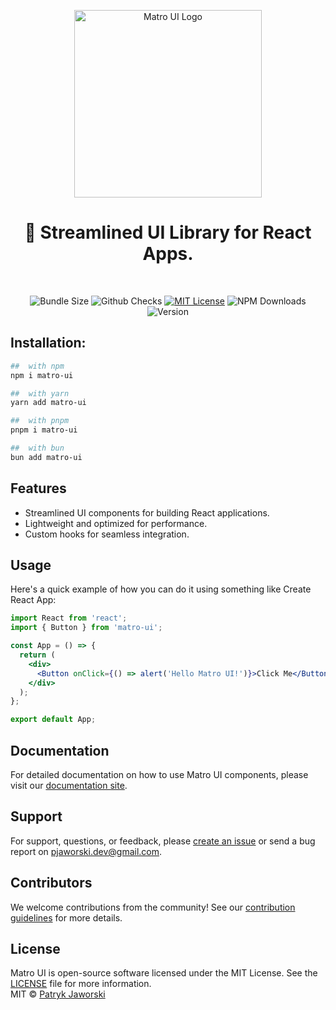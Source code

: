 <p align="center">
  <a href="https://github.com/gerwld/matro-ui">
    <img src="https://raw.githubusercontent.com/matro-ui/matro-ui.github.io/c42a098f42449012d9f1d46569ceb8ae38623ca8/static/img/logo_git.svg" alt="Matro UI Logo" width="300" />
  </a>
</p>
<h1 align="center">🐋 Streamlined UI Library for React Apps.</h1>
<br />
<p align="center">
  <img alt="Bundle Size" src="https://badgen.net/packagephobia/publish/matro-ui"/>
  <img alt="Github Checks" src="https://badgen.net/github/checks/nodejs/node"/>
  <a href="https://github.com/matro-ui/matro-ui/blob/main/license"><img alt="MIT License" src="https://img.shields.io/github/license/gerwld/matro-ui"/></a>
  <img alt="NPM Downloads" src="https://img.shields.io/npm/dm/matro-ui.svg?style=flat"/>
  <img alt="Version" src="https://badgen.net/npm/v/matro-ui" />
  <!-- <img alt="Github Stars" src="https://badgen.net/github/stars/gerwld/matro-ui" /> -->
</p>

## Installation:
```sh
##  with npm
npm i matro-ui

##  with yarn
yarn add matro-ui

##  with pnpm
pnpm i matro-ui

##  with bun
bun add matro-ui
```

## Features

- Streamlined UI components for building React applications.
- Lightweight and optimized for performance.
- Custom hooks for seamless integration.

## Usage
Here's a quick example of how you can do it using something like Create React App:

```jsx
import React from 'react';
import { Button } from 'matro-ui';

const App = () => {
  return (
    <div>
      <Button onClick={() => alert('Hello Matro UI!')}>Click Me</Button>
    </div>
  );
};

export default App;
```

## Documentation

For detailed documentation on how to use Matro UI components, please visit our [documentation site](https://matro-ui.github.io/docs/intro).

## Support

For support, questions, or feedback, please [create an issue](https://github.com/gerwld/matro-ui/issues/new) or send a bug report on [pjaworski.dev@gmail.com](pjaworski.dev@gmail.com).

## Contributors

We welcome contributions from the community! See our [contribution guidelines](CONTRIBUTING.md) for more details.

## License

Matro UI is open-source software licensed under the MIT License. See the [LICENSE](LICENSE) file for more information.
<br/>
MIT © [Patryk Jaworski](https://github.com/gerwld)
